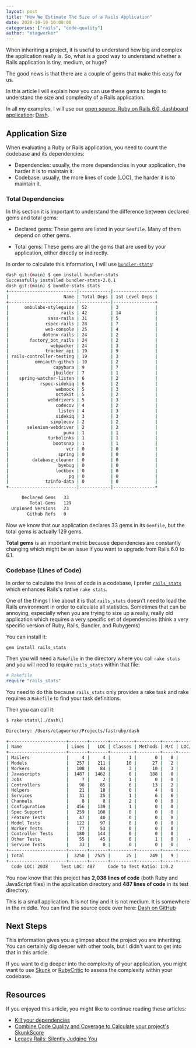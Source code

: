 ```yaml
---
layout: post
title: "How We Estimate The Size of a Rails Application"
date: 2020-10-19 10:00:00
categories: ["rails", "code-quality"]
author: "etagwerker"
---
```


When inheriting a project, it is useful to understand how big and complex the
application really is. So, what is a good way to understand whether a Rails
application is tiny, medium, or huge?

The good news is that there are a couple of gems that make this easy for us.

In this article I will explain how you can use these gems to begin to understand
the size and complexity of a Rails application.

<!--more-->

In all my examples, I will use our [open source, Ruby on Rails 6.0, dashboard
application](https://www.ombulabs.com/blog/open-source/introducing-dash.html):
[Dash](https://github.com/fastruby/dash).

## Application Size

When evaluating a Ruby or Rails application, you need to count the codebase
and its dependencies:

- Dependencies: usually, the more dependencies in your application, the harder
it is to maintain it.
- Codebase: usually, the more lines of code (LOC), the harder it is to maintain
it.

### Total Dependencies

In this section it is important to understand the difference between declared
gems and total gems:

- Declared gems: These gems are listed in your `Gemfile`. Many of them depend
on other gems.

- Total gems: These gems are all the gems that are used by your application,
either directly or indirectly.

In order to calculate this information, I will use
[`bundler-stats`](https://github.com/jmmastey/bundler-stats):

```bash
dash git:(main) $ gem install bundler-stats
Successfully installed bundler-stats-2.0.1
dash git:(main) $ bundle-stats stats
+--------------------------|------------|----------------+
|                     Name | Total Deps | 1st Level Deps |
+--------------------------|------------|----------------+
|      ombulabs-styleguide | 52         | 3              |
|                    rails | 42         | 14             |
|               sass-rails | 31         | 5              |
|              rspec-rails | 28         | 7              |
|              web-console | 25         | 4              |
|             dotenv-rails | 24         | 2              |
|        factory_bot_rails | 24         | 2              |
|                webpacker | 24         | 3              |
|              tracker_api | 19         | 9              |
| rails-controller-testing | 19         | 3              |
|          omniauth-github | 10         | 2              |
|                 capybara | 9          | 7              |
|                 jbuilder | 7          | 1              |
|    spring-watcher-listen | 6          | 2              |
|            rspec-sidekiq | 6          | 2              |
|                  webmock | 5          | 3              |
|                  octokit | 5          | 2              |
|               webdrivers | 5          | 3              |
|                  codecov | 4          | 2              |
|                   listen | 4          | 3              |
|                  sidekiq | 3          | 3              |
|                simplecov | 2          | 2              |
|       selenium-webdriver | 2          | 2              |
|                     puma | 1          | 1              |
|               turbolinks | 1          | 1              |
|                 bootsnap | 1          | 1              |
|                      vcr | 0          | 0              |
|                   spring | 0          | 0              |
|         database_cleaner | 0          | 0              |
|                   byebug | 0          | 0              |
|                  lockbox | 0          | 0              |
|                       pg | 0          | 0              |
|              tzinfo-data | 0          | 0              |
+--------------------------|------------|----------------+

      Declared Gems   33
         Total Gems   129
  Unpinned Versions   23
        Github Refs   0
```

Now we know that our application declares 33 gems in its `Gemfile`, but the
total gems is actually 129 gems.

**Total gems** is an important metric because dependencies are constantly
changing which might be an issue if you want to upgrade from Rails 6.0 to
6.1.

### Codebase (Lines of Code)

In order to calculate the lines of code in a codebase, I prefer
[`rails_stats`](https://github.com/bleonard/rails_stats) which enhances Rails's
native `rake stats`.

One of the things I like about it is that `rails_stats` doesn't need to load the
Rails environment in order to calculate all statistics. Sometimes that can be
annoying, especially when you are trying to size up a really, really old
application which requires a very specific set of dependencies (think a very
specific version of Ruby, Rails, Bundler, and Rubygems)

You can install it:

```
gem install rails_stats
```

Then you will need a `Rakefile` in the directory where you call `rake stats` and you
will need to require `rails_stats` within that file:

```ruby
# Rakefile
require "rails_stats"
```

You need to do this because `rails_stats` only provides a rake task and rake
requires a `Rakefile` to find your task definitions.

Then you can call it:

```bash
$ rake stats\[./dash\]

Directory: /Users/etagwerker/Projects/fastruby/dash

+----------------------+-------+-------+---------+---------+-----+-------+
| Name                 | Lines |   LOC | Classes | Methods | M/C | LOC/M |
+----------------------+-------+-------+---------+---------+-----+-------+
| Mailers              |     4 |     4 |       1 |       0 |   0 |     0 |
| Models               |   257 |   211 |      10 |      27 |   2 |     5 |
| Workers              |   108 |    84 |       3 |      10 |   3 |     6 |
| Javascripts          |  1487 |  1462 |       0 |     188 |   0 |     5 |
| Jobs                 |     7 |     2 |       1 |       0 |   0 |     0 |
| Controllers          |    98 |    85 |       6 |      13 |   2 |     4 |
| Helpers              |    21 |    18 |       0 |       4 |   0 |     2 |
| Services             |    31 |    25 |       1 |       6 |   6 |     2 |
| Channels             |     8 |     8 |       2 |       0 |   0 |     0 |
| Configuration        |   456 |   139 |       1 |       0 |   0 |     0 |
| Spec Support         |   259 |   108 |       0 |       0 |   0 |     0 |
| Feature Tests        |    47 |    40 |       0 |       0 |   0 |     0 |
| Model Tests          |   122 |    97 |       0 |       0 |   0 |     0 |
| Worker Tests         |    77 |    53 |       0 |       0 |   0 |     0 |
| Controller Tests     |   180 |   144 |       0 |       0 |   0 |     0 |
| Other Tests          |    55 |    45 |       0 |       1 |   0 |    43 |
| Service Tests        |    33 |     0 |       0 |       0 |   0 |     0 |
+----------------------+-------+-------+---------+---------+-----+-------+
| Total                |  3250 |  2525 |      25 |     249 |   9 |     8 |
+----------------------+-------+-------+---------+---------+-----+-------+
  Code LOC: 2038     Test LOC: 487     Code to Test Ratio: 1:0.2
```

You now know that this project has **2,038 lines of code** (both Ruby and
JavaScript files) in the application directory and **487 lines of code** in
its test directory.

This is a small application. It is not tiny and it is not medium. It is
somewhere in the middle. You can find the source code over here:
[Dash on GitHub](https://github.com/fastruby/dash)

## Next Steps

This information gives you a glimpse about the project you are inheriting. You
can certainly dig deeper with other tools, but I didn't want to get into that
in this article.

If you want to dig deeper into the complexity of your application, you might
want to use [Skunk](https://github.com/fastruby/skunk) or [RubyCritic](https://github.com/whitesmith/rubycritic)
to assess the complexity within your codebase.

## Resources

If you enjoyed this article, you might like to continue reading these articles:

- [Kill your dependencies](https://www.mikeperham.com/2016/02/09/kill-your-dependencies/)
- [Combine Code Quality and Coverage to Calculate your project's SkunkScore](https://www.fastruby.io/blog/code-quality/intruducing-skunk-stink-score-calculator.html)
- [Legacy Rails: Silently Judging You](https://www.fastruby.io/blog/upgrade-rails/legacy-rails-silently-judging-you.html)
